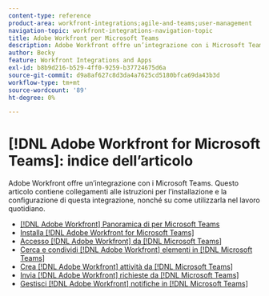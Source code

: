 ```yaml
---
content-type: reference
product-area: workfront-integrations;agile-and-teams;user-management
navigation-topic: workfront-integrations-navigation-topic
title: Adobe Workfront per Microsoft Teams
description: Adobe Workfront offre un’integrazione con i Microsoft Teams. Questo articolo contiene collegamenti alle istruzioni per l’installazione e la configurazione di questa integrazione, nonché su come utilizzarla nel lavoro quotidiano.
author: Becky
feature: Workfront Integrations and Apps
exl-id: b8b9d216-b529-4ff0-9259-b37724675d6a
source-git-commit: d9a8af627c8d3da4a7625cd5180bfca69da43b3d
workflow-type: tm+mt
source-wordcount: '89'
ht-degree: 0%

---
```


# [!DNL Adobe Workfront for Microsoft Teams]: indice dell’articolo

<!--Audited: 01/2024-->

Adobe Workfront offre un’integrazione con i Microsoft Teams. Questo articolo contiene collegamenti alle istruzioni per l’installazione e la configurazione di questa integrazione, nonché su come utilizzarla nel lavoro quotidiano.

* [[!DNL Adobe Workfront] Panoramica di per Microsoft Teams](../../workfront-integrations-and-apps/using-workfront-with-microsoft-teams/workfront-for-microsoft-teams.md)
* [Installa [!DNL Adobe Workfront for Microsoft Teams]](../../workfront-integrations-and-apps/using-workfront-with-microsoft-teams/install-workfront-ms-teams.md)
* [Accesso [!DNL Adobe Workfront] da [!DNL Microsoft Teams]](../../workfront-integrations-and-apps/using-workfront-with-microsoft-teams/access-workfront-from-ms-teams.md)
* [Cerca e condividi [!DNL Adobe Workfront] elementi in [!DNL Microsoft Teams]](../../workfront-integrations-and-apps/using-workfront-with-microsoft-teams/search-for-and-share-wf-items-in-ms-teams.md)
* [Crea [!DNL Adobe Workfront] attività da [!DNL Microsoft Teams]](../../workfront-integrations-and-apps/using-workfront-with-microsoft-teams/create-workfront-tasks-from-ms-teams.md)
* [Invia [!DNL Adobe Workfront] richieste da [!DNL Microsoft Teams]](../../workfront-integrations-and-apps/using-workfront-with-microsoft-teams/submit-workfront-requests-from-ms-teams.md)
* [Gestisci [!DNL Adobe Workfront] notifiche in [!DNL Microsoft Teams]](../../workfront-integrations-and-apps/using-workfront-with-microsoft-teams/manage-wf-notifications-approval-requests-ms-teams.md)
